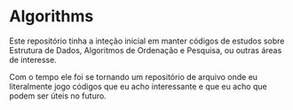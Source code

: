# Algorithms

Este repositório tinha a inteção inicial em manter códigos de estudos sobre Estrutura de Dados, Algoritmos de Ordenação e Pesquisa, ou outras áreas de interesse.

Com o tempo ele foi se tornando um repositório de arquivo onde eu literalmente jogo códigos que eu acho interessante e que eu acho que podem ser úteis no futuro.
